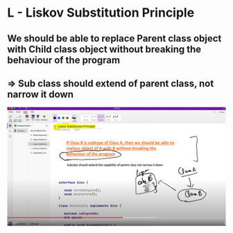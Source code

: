 # L - Liskov Substitution Principle
## We should be able to replace Parent class object with Child class object without breaking the behaviour of the program
## => Sub class should extend of parent class, not narrow it down
![img.png](img.png)
